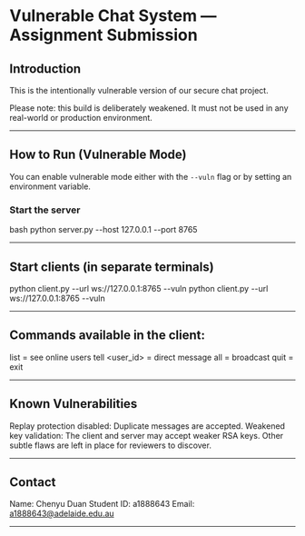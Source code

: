 # Vulnerable Chat System — Assignment Submission

## Introduction
This is the intentionally vulnerable version of our secure chat project.  

Please note: this build is deliberately weakened. It must not be used in any real-world or production environment.

---

## How to Run (Vulnerable Mode)
You can enable vulnerable mode either with the `--vuln` flag or by setting an environment variable.

### Start the server
bash
python server.py --host 127.0.0.1 --port 8765

---

## Start clients (in separate terminals)
python client.py --url ws://127.0.0.1:8765 --vuln
python client.py --url ws://127.0.0.1:8765 --vuln

---

## Commands available in the client:

list = see online users
tell <user_id> <msg> = direct message
all <msg> = broadcast
quit = exit

---

## Known Vulnerabilities

Replay protection disabled: Duplicate messages are accepted.
Weakened key validation: The client and server may accept weaker RSA keys.
Other subtle flaws are left in place for reviewers to discover.

---

## Contact

Name: Chenyu Duan
Student ID: a1888643
Email: a1888643@adelaide.edu.au

----














